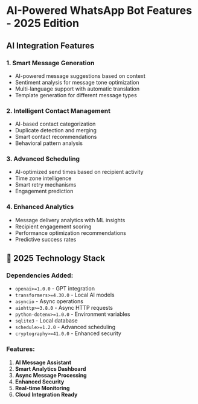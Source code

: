 # AI-Powered WhatsApp Bot Features - 2025 Edition

## AI Integration Features

### 1. Smart Message Generation
- AI-powered message suggestions based on context
- Sentiment analysis for message tone optimization
- Multi-language support with automatic translation
- Template generation for different message types

### 2. Intelligent Contact Management
- AI-based contact categorization
- Duplicate detection and merging
- Smart contact recommendations
- Behavioral pattern analysis

### 3. Advanced Scheduling
- AI-optimized send times based on recipient activity
- Time zone intelligence
- Smart retry mechanisms
- Engagement prediction

### 4. Enhanced Analytics
- Message delivery analytics with ML insights
- Recipient engagement scoring
- Performance optimization recommendations
- Predictive success rates

## 🔮 2025 Technology Stack

### Dependencies Added:
- `openai>=1.0.0` - GPT integration
- `transformers>=4.30.0` - Local AI models
- `asyncio` - Async operations
- `aiohttp>=3.8.0` - Async HTTP requests
- `python-dotenv>=1.0.0` - Environment variables
- `sqlite3` - Local database
- `schedule>=1.2.0` - Advanced scheduling
- `cryptography>=41.0.0` - Enhanced security

### Features:
1. **AI Message Assistant**
2. **Smart Analytics Dashboard**
3. **Async Message Processing**
4. **Enhanced Security**
5. **Real-time Monitoring**
6. **Cloud Integration Ready**